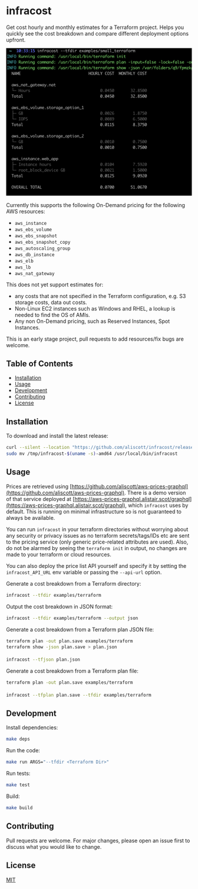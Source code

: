 # infracost

Get cost hourly and monthly estimates for a Terraform project. Helps you quickly see the cost breakdown and compare different deployment options upfront.

<img src="examples/screenshot.png" width=557 alt="Example screenshot" />

Currently this supports the following On-Demand pricing for the following AWS resources:
 * `aws_instance`
 * `aws_ebs_volume`
 * `aws_ebs_snapshot`
 * `aws_ebs_snapshot_copy`
 * `aws_autoscaling_group`
 * `aws_db_instance`
 * `aws_elb`
 * `aws_lb`
 * `aws_nat_gateway`

This does not yet support estimates for:
  * any costs that are not specified in the Terraform configuration, e.g. S3 storage costs, data out costs.
  * Non-Linux EC2 instances such as Windows and RHEL, a lookup is needed to find the OS of AMIs.
  * Any non On-Demand pricing, such as Reserved Instances, Spot Instances.

This is an early stage project, pull requests to add resources/fix bugs are welcome.

## Table of Contents

* [Installation](#installation)
* [Usage](#usage)
* [Development](#development)
* [Contributing](#contributing)
* [License](#license)

## Installation

To download and install the latest release:

```sh
curl --silent --location "https://github.com/aliscott/infracost/releases/latest/download/infracost-$(uname -s)-amd64.tar.gz" | tar xz -C /tmp
sudo mv /tmp/infracost-$(uname -s)-amd64 /usr/local/bin/infracost
```

## Usage

Prices are retrieved using [https://github.com/aliscott/aws-prices-graphql](https://github.com/aliscott/aws-prices-graphql). There is a demo version of that service deployed at [https://aws-prices-graphql.alistair.scot/graphql](https://aws-prices-graphql.alistair.scot/graphql), which `infracost` uses by default. This is running on minimal infrastructure so is not guaranteed to always be available.

You can run `infracost` in your terraform directories without worrying about any security or privacy issues as no terraform secrets/tags/IDs etc are sent to the pricing service (only generic price-related attributes are used). Also, do not be alarmed by seeing the `terraform init` in output, no changes are made to your terraform or cloud resources.

You can also deploy the price list API yourself and specify it by setting the `infracost_API_URL` env variable or passing the `--api-url` option.

Generate a cost breakdown from a Terraform directory:
```sh
infracost --tfdir examples/terraform
```

Output the cost breakdown in JSON format:
```sh
infracost --tfdir examples/terraform --output json
```

Generate a cost breakdown from a Terraform plan JSON file:
```sh
terraform plan -out plan.save examples/terraform
terraform show -json plan.save > plan.json

infracost --tfjson plan.json
```

Generate a cost breakdown from a Terraform plan file:
```sh
terraform plan -out plan.save examples/terraform

infracost --tfplan plan.save --tfdir examples/terraform
```

## Development

Install dependencies:
```sh
make deps
```

Run the code:
```sh
make run ARGS="--tfdir <Terraform Dir>"
```

Run tests:
```sh
make test
```

Build:
```sh
make build
```

## Contributing

Pull requests are welcome. For major changes, please open an issue first to discuss what you would like to change.

## License

[MIT](https://choosealicense.com/licenses/mit/)
